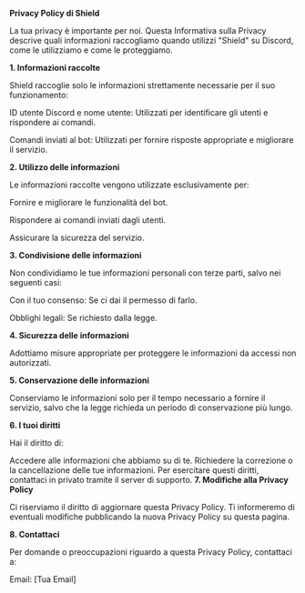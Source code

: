 <b>Privacy Policy di Shield</b>

La tua privacy è importante per noi. Questa Informativa sulla Privacy descrive quali informazioni raccogliamo quando utilizzi "Shield" su Discord, come le utilizziamo e come le proteggiamo.

<b>1. Informazioni raccolte</b>

Shield raccoglie solo le informazioni strettamente necessarie per il suo funzionamento:

ID utente Discord e nome utente:
Utilizzati per identificare gli utenti e rispondere ai comandi.

Comandi inviati al bot: Utilizzati per fornire risposte appropriate e migliorare il servizio.

<b>2. Utilizzo delle informazioni</b>

Le informazioni raccolte vengono utilizzate esclusivamente per:

Fornire e migliorare le funzionalità del bot.

Rispondere ai comandi inviati dagli utenti.

Assicurare la sicurezza del servizio.

<b>3. Condivisione delle informazioni</b>

Non condividiamo le tue informazioni personali con terze parti, salvo nei seguenti casi:

Con il tuo consenso: Se ci dai il permesso di farlo.

Obblighi legali: Se richiesto dalla legge.

<b>4. Sicurezza delle informazioni</b>

Adottiamo misure appropriate per proteggere le informazioni da accessi non autorizzati.

<b>5. Conservazione delle informazioni</b>

Conserviamo le informazioni solo per il tempo necessario a fornire il servizio, salvo che la legge richieda un periodo di conservazione più lungo.

<b>6. I tuoi diritti</b>

Hai il diritto di:

Accedere alle informazioni che abbiamo su di te.
Richiedere la correzione o la cancellazione delle tue informazioni.
Per esercitare questi diritti, contattaci in privato tramite il server di supporto.
<b>7. Modifiche alla Privacy Policy</b>

Ci riserviamo il diritto di aggiornare questa Privacy Policy. Ti informeremo di eventuali modifiche pubblicando la nuova Privacy Policy su questa pagina.

<b>8. Contattaci</b>

Per domande o preoccupazioni riguardo a questa Privacy Policy, contattaci a:

Email: [Tua Email]

